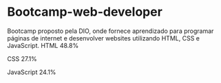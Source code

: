 # Bootcamp-web-developer
 Bootcamp proposto pela DIO, onde fornece aprendizado para programar páginas de internet e desenvolver websites utilizando HTML, CSS e JavaScript.
HTML
48.8%
 
CSS
27.1%
 
JavaScript
24.1%
